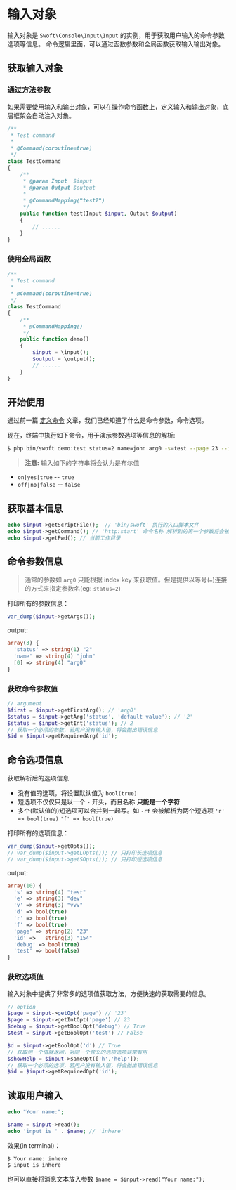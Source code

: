 # 输入对象

输入对象是 `Swoft\Console\Input\Input` 的实例，用于获取用户输入的命令参数选项等信息。
命令逻辑里面，可以通过函数参数和全局函数获取输入输出对象。

## 获取输入对象

### 通过方法参数

如果需要使用输入和输出对象，可以在操作命令函数上，定义输入和输出对象，底层框架会自动注入对象。

```php
/**
 * Test command
 *
 * @Command(coroutine=true)
 */
class TestCommand
{
    /**
     * @param Input  $input
     * @param Output $output
     *
     * @CommandMapping("test2")
     */
    public function test(Input $input, Output $output)
    {
        // ......
    }
}
```

### 使用全局函数

```php
/**
 * Test command
 *
 * @Command(coroutine=true)
 */
class TestCommand
{
    /**
     * @CommandMapping()
     */
    public function demo()
    {
        $input = \input();
        $output = \output();
        // ......
    }
}
```

## 开始使用

通过前一篇 [定义命令](definition.md) 文章，我们已经知道了什么是命令参数，命令选项。

现在，终端中执行如下命令，用于演示参数选项等信息的解析:

```bash
$ php bin/swoft demo:test status=2 name=john arg0 -s=test --page 23 --id=154 -e dev -v vvv -d -rf --debug --test=false
```

> **注意:** 输入如下的字符串将会认为是布尔值

- `on|yes|true` -- `true`
- `off|no|false` -- `false`

## 获取基本信息

```php
echo $input->getScriptFile();  // 'bin/swoft' 执行的入口脚本文件
echo $input->getCommand(); // 'http:start' 命令名称 解析到的第一个参数将会被认为是命令名称，并且不会再存入到 参数列表中
echo $input->getPwd(); // 当前工作目录
```

## 命令参数信息

> 通常的参数如 `arg0` 只能根据 index key 来获取值。但是提供以等号(`=`)连接的方式来指定参数名(eg: `status=2`)

打印所有的参数信息：

```php
var_dump($input->getArgs());
```

output:

```php
array(3) {
  'status' => string(1) "2"
  'name' => string(4) "john"
  [0] => string(4) "arg0"
}
```

### 获取命令参数值

```php
// argument
$first = $input->getFirstArg(); // 'arg0'
$status = $input->getArg('status', 'default value'); // '2'
$status = $input->getInt('status'); // 2
// 获取一个必须的参数，若用户没有输入值，将会抛出错误信息
$id = $input->getRequiredArg('id');
```

## 命令选项信息

获取解析后的选项信息

- 没有值的选项，将设置默认值为 `bool(true)`
- 短选项不仅仅只是以一个 `-` 开头，而且名称 **只能是一个字符**
- 多个(默认值的)短选项可以合并到一起写。如 `-rf` 会被解析为两个短选项 `'r' => bool(true)` `'f' => bool(true)`

打印所有的选项信息：

```php
var_dump($input->getOpts());
// var_dump($input->getLOpts()); // 只打印长选项信息
// var_dump($input->getSOpts()); // 只打印短选项信息
```

output:

```php
array(10) {          
  's' => string(4) "test"   
  'e' => string(3) "dev"    
  'v' => string(3) "vvv"    
  'd' => bool(true)         
  'r' => bool(true)         
  'f' => bool(true)         
  'page' => string(2) "23"     
  'id' =>   string(3) "154"    
  'debug' => bool(true)         
  'test' => bool(false)        
}
```

### 获取选项值

输入对象中提供了非常多的选项值获取方法，方便快速的获取需要的信息。

```php
// option
$page = $input->getOpt('page') // '23'
$page = $input->getIntOpt('page') // 23
$debug = $input->getBoolOpt('debug') // True
$test = $input->getBoolOpt('test') // False

$d = $input->getBoolOpt('d') // True
// 获取到一个值就返回，对同一个含义的选项选项非常有用
$showHelp = $input->sameOpt(['h','help']);
// 获取一个必须的选项，若用户没有输入值，将会抛出错误信息
$id = $input->getRequiredOpt('id');
```

## 读取用户输入

```php
echo "Your name:";

$name = $input->read(); 
echo 'input is ' . $name; // 'inhere'
```

效果(in terminal)：

```text 
$ Your name: inhere
$ input is inhere
```

也可以直接将消息文本放入参数 `$name = $input->read("Your name:");`

